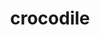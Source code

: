 ---
layout: animals&nature
title: crocodile
emoji: crocodile
permalink: 🐊.html
image: assets/img/3moji/crocodile.png
---